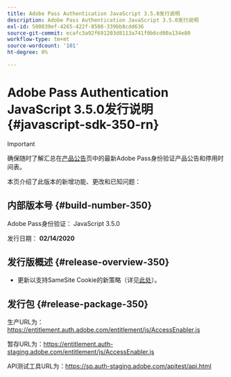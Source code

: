 ```yaml
---
title: Adobe Pass Authentication JavaScript 3.5.0发行说明
description: Adobe Pass Authentication JavaScript 3.5.0发行说明
exl-id: 580839ef-4265-422f-8508-339bb8cdd636
source-git-commit: ecafc3a92f691203d8113a741f0b6cd00a134e80
workflow-type: tm+mt
source-wordcount: '101'
ht-degree: 0%

---
```


# Adobe Pass Authentication JavaScript 3.5.0发行说明 {#javascript-sdk-350-rn}

>[!IMPORTANT]
>
> 确保随时了解汇总在[产品公告](/help/authentication/product-announcements.md)页中的最新Adobe Pass身份验证产品公告和停用时间表。

本页介绍了此版本的新增功能、更改和已知问题：

## 内部版本号 {#build-number-350}

Adobe Pass身份验证： JavaScript 3.5.0

发行日期： **02/14/2020**

## 发行版概述 {#release-overview-350}

* 更新以支持SameSite Cookie的新策略（详见[此处](https://datatracker.ietf.org/doc/html/draft-ietf-httpbis-cookie-same-site-00)）。

## 发行包 {#release-package-350}

生产URL为：https://entitlement.auth.adobe.com/entitlement/js/AccessEnabler.js

暂存URL为：https://entitlement.auth-staging.adobe.com/entitlement/js/AccessEnabler.js

API测试工具URL为：https://sp.auth-staging.adobe.com/apitest/api.html
